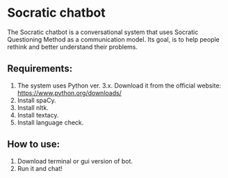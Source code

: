 # Socratic chatbot

The Socratic chatbot is a conversational system that uses Socratic Questioning Method as a communication model. Its goal, is to help people rethink and better understand their problems.

## Requirements: 
1. The system uses Python ver. 3.x. Download it from the official website: https://www.python.org/downloads/ 
2. Install spaCy.
3. Install nltk.
4. Install textacy.
5. Install language check.

## How to use:
1. Download terminal or gui version of bot.
2. Run it and chat!
